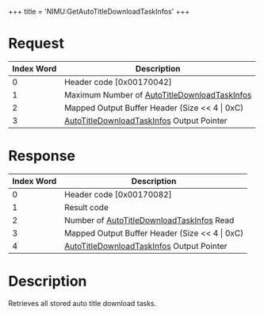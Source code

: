 +++
title = 'NIMU:GetAutoTitleDownloadTaskInfos'
+++

# Request

| Index Word | Description                                                                                       |
|------------|---------------------------------------------------------------------------------------------------|
| 0          | Header code \[0x00170042\]                                                                        |
| 1          | Maximum Number of [AutoTitleDownloadTaskInfos](NIM_Services#autotitledownloadtaskinfo "wikilink") |
| 2          | Mapped Output Buffer Header (Size \<\< 4 \| 0xC)                                                  |
| 3          | [AutoTitleDownloadTaskInfos](NIM_Services#autotitledownloadtaskinfo "wikilink") Output Pointer    |

# Response

| Index Word | Description                                                                                    |
|------------|------------------------------------------------------------------------------------------------|
| 0          | Header code \[0x00170082\]                                                                     |
| 1          | Result code                                                                                    |
| 2          | Number of [AutoTitleDownloadTaskInfos](NIM_Services#autotitledownloadtaskinfo "wikilink") Read |
| 3          | Mapped Output Buffer Header (Size \<\< 4 \| 0xC)                                               |
| 4          | [AutoTitleDownloadTaskInfos](NIM_Services#autotitledownloadtaskinfo "wikilink") Output Pointer |

# Description

Retrieves all stored auto title download tasks.
